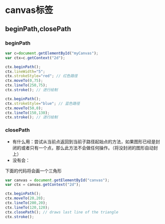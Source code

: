 # canvas标签

## beginPath,closePath

### beginPath

```js
var c=document.getElementById("myCanvas");
var ctx=c.getContext("2d");

ctx.beginPath();
ctx.lineWidth="5";
ctx.strokeStyle="red"; // 红色路径
ctx.moveTo(0,75);
ctx.lineTo(250,75);
ctx.stroke(); // 进行绘制

ctx.beginPath();
ctx.strokeStyle="blue"; // 蓝色路径
ctx.moveTo(50,0);
ctx.lineTo(150,130);
ctx.stroke(); // 进行绘制
```

### closePath

- 有什么用：尝试从当前点返回到当前子路径起始点的方法，如果图形已经是封闭的或者只有一个点，那么此方法不会做任何操作。（将没封闭的图形自动封上）
- 没有会：

下面的代码将会画一个三角形

```js
var canvas = document.getElementById("canvas");
var ctx = canvas.getContext("2d");

ctx.beginPath();
ctx.moveTo(20,20);
ctx.lineTo(200,20);
ctx.lineTo(120,120);
ctx.closePath(); // draws last line of the triangle
ctx.stroke();
```
